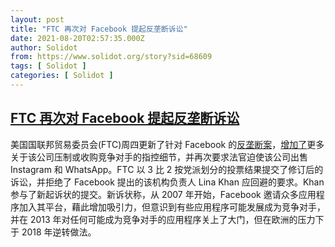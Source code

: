 ```yaml
---
layout: post
title: "FTC 再次对 Facebook 提起反垄断诉讼"
date: 2021-08-20T02:57:35.000Z
author: Solidot
from: https://www.solidot.org/story?sid=68609
tags: [ Solidot ]
categories: [ Solidot ]
---
```

<!--1629428255000-->
[FTC 再次对 Facebook 提起反垄断诉讼](https://www.solidot.org/story?sid=68609)
------

<div>
美国国联邦贸易委员会(FTC)周四更新了针对 Facebook 的<a href="https://www.ftc.gov/news-events/press-releases/2021/08/ftc-alleges-facebook-resorted-illegal-buy-or-bury-scheme-crush" target="_blank">反垄断案</a>，<a href="https://cn.reuters.com/article/us-ftc-facebook-antitrust-0820-idCNKBS2FL08A?il=0">增加了</a>更多关于该公司压制或收购竞争对手的指控细节，并再次要求法官迫使该公司出售 Instagram 和 WhatsApp。FTC 以 3 比 2 按党派划分的投票结果提交了修订后的诉讼，并拒绝了 Facebook 提出的该机构负责人 Lina Khan 应回避的要求。Khan 参与了新起诉状的提交。新诉状称，从 2007 年开始，Facebook 邀请众多应用程序加入其平台，藉此增加吸引力，但意识到有些应用程序可能发展成为竞争对手，并在 2013 年对任何可能成为竞争对手的应用程序关上了大门，但在欧洲的压力下于 2018 年逆转做法。
</div>
